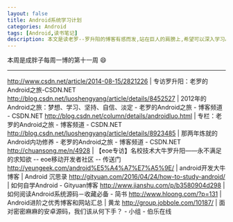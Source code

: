 ```yaml
---
layout: false
title: Android系统学习计划
categories: Android
tags: [Android,读书笔记]
description: 本文是读老罗--罗升阳的博客有感而发,站在巨人的肩膀上,希望可以深入学习Android系统
---
```


本周是成胖子每周一博的第十一周 :smile:

---

<!--more-->


http://www.csdn.net/article/2014-08-15/2821226 | 专访罗升阳：老罗的Android之旅-CSDN.NET
http://blog.csdn.net/luoshengyang/article/details/8452527 | 2012年的Android之旅：梦想、学习、坚持、自信、淡定 - 老罗的Android之旅 - 博客频道 - CSDN.NET
http://blog.csdn.net/column/details/androidluo.html | 专栏：老罗的Android之旅 - 博客频道 - CSDN.NET
http://blog.csdn.net/luoshengyang/article/details/8923485 | 那两年炼就的Android内功修养 - 老罗的Android之旅 - 博客频道 - CSDN.NET
http://chuansong.me/n/4928 | 【eoe专访】名校技术大牛罗升阳——永不满足的求知欲 -- eoe移动开发者社区 -- 传送门
http://yeungeek.com/android%E5%A4%A7%E7%A5%9E/ | android开发大牛博客 | Android 沉思录
http://gityuan.com/2016/04/24/how-to-study-android/ | 如何自学Android - Gityuan博客
http://www.jianshu.com/p/b3580904d298 | 如何阅读Android系统源码－收藏必备 - 简书
http://www.hloong.com/?p=131 | Android进阶之优秀博客和网站汇总 | 黄龙
http://group.jobbole.com/10187/ | 面对密密麻麻的安卓源码，我们该从何下手？ - 小组 - 伯乐在线
